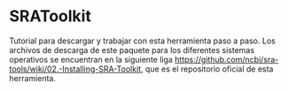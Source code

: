 # SRAToolkit 
Tutorial para descargar y trabajar con esta herramienta paso a paso. Los archivos de descarga de este paquete para los diferentes sistemas operativos se encuentran en la siguiente liga https://github.com/ncbi/sra-tools/wiki/02.-Installing-SRA-Toolkit, que es el repositorio oficial de esta herramienta. 
